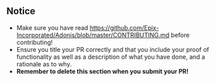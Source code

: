 ## Notice
* Make sure you have read https://github.com/Epix-Incorporated/Adonis/blob/master/CONTRIBUTING.md before contributing!
* Ensure you title your PR correctly and that you include your proof of functionality as well as a description of what you have done, and a rationale as to why.
* **Remember to delete this section when you submit your PR!**
